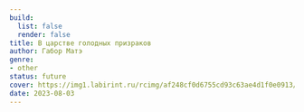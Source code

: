 ```yaml
---
build:
  list: false
  render: false
title: В царстве голодных призраков
author: Габор Матэ
genre:
- other
status: future
cover: https://img1.labirint.ru/rcimg/af248cf0d6755cd93c63ae4d1f0e0913/960x540/books82/812023/ph_001.png?1628249345
date: 2023-08-03
---
```


